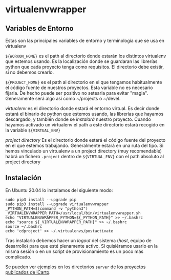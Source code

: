 # virtualenvwrapper

## Variables de Entorno

Estas son las principales variables de entorno y terminología que se usa en virtualenv

`${WORKON_HOME}` es el path al directorio donde estarán los distintos virtualenv que estemos usando. Es la localización donde se guardaran las librerías python que cada proyecto tenga como requisitos. El directorio debe existir, si no debemos crearlo.

`${PROJECT_HOME}` es el path al directorio en el que tengamos habitualmente el código fuente de nuestros proyectos. Esta variable no es necesario fijarla. De hecho puede ser positivo no setearla para evitar "magia". Generamente será algo así como ~/projects o ~/devel.

_virtualenv_ es el directorio donde estará el entorno virtual. Es decir donde estará el binario de python que estemos usando, las librerías que hayamos descargado, y también donde se _instalará_ nuestro proyecto. Cuando hayamos activado un virtualenv el path a este directorio estará recogido en la variable `${VIRTUAL_ENV}`

_project directory_ Es el directorio donde estará el código fuente del proyecto en el que estemos trabajando. Generalmente estará en una ruta del tipo. Si hemos vinculado un virtualenv a un project directory (muy recomendable) habrá un fichero `.project` dentro de `${VIRTUAL_ENV}` con el path absoluto al project directory

## Instalación

En Ubuntu 20.04 lo instalamos del siguiente modo:

```shell
sudo pip3 install --upgrade pip
sudo pip3 install --upgrade virtualenvwrapper
_PYTHON_PATH=$(command -v "python3")
_VIRTUALENVWRAPPER_PATH=/usr/local/bin/virtualenvwrapper.sh
echo "VIRTUALENVWRAPPER_PYTHON=${_PYTHON_PATH}" >> ~/.bashrc
echo "source ${_VIRTUALENVWRAPPER_PATH}" >> ~/.bashrc
source ~/.bashrc
echo 'cdproject' >> ~/.virtualenvs/postactivate
```

Tras instalarlo debemos hacer un _logout_ del sistema (_host_, equipo de desarrollo) para que esté plenamente activo. Si quisiéramos usarlo en la misma sesión o en un script de provisionamiento es un poco más complicado.

Se pueden ver ejemplos en los directorios `server` de los [proyectos publicados de iCarto](https://github.com/iCarto/).
